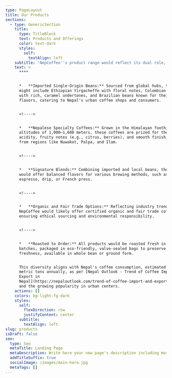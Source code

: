 ```yaml
---
type: PageLayout
title: Our Products
sections:
  - type: GenericSection
    title:
      type: TitleBlock
      text: Products and Offerings
      color: text-dark
      styles:
        self:
          textAlign: left
    subtitle: 'NepCoffee''s product range would reflect its dual role, offering:'
    text: >
      ****


      *   **Imported Single-Origin Beans:** Sourced from global hubs, these
      might include Ethiopian Yirgacheffe with floral notes, Colombian Supremo
      with rich, caramel undertones, and Brazilian beans known for their nutty
      flavors, catering to Nepal's urban coffee shops and consumers.


      <!---->


      *   **Nepalese Specialty Coffees:** Grown in the Himalayan foothills at
      altitudes of 1,000–1,600 meters, these coffees are prized for their bright
      acidity, fruity notes (e.g., citrus, berries), and smooth finish, sourced
      from regions like Nuwakot, Palpa, and Ilam.


      <!---->


      *   **Signature Blends:** Combining imported and local beans, these blends
      would offer balanced flavors for various brewing methods, such as
      espresso, drip, or French press.


      <!---->


      *   **Organic and Fair Trade Options:** Reflecting industry trends,
      NepCoffee would likely offer certified organic and fair trade coffees,
      ensuring ethical sourcing and environmental responsibility.


      <!---->


      *   **Roasted to Order:** All products would be roasted fresh in small
      batches, packaged in eco-friendly, valve-sealed bags to preserve
      freshness, available in whole bean or ground form.


      This diversity aligns with Nepal's coffee consumption, estimated at 250
      metric tons annually, as per [Nepal Outlook - Trend of Coffee Import and
      Export in
      Nepal](https://nepaloutlook.com/trend-of-coffee-import-and-export-in-nepal/),
      and the growing popularity in urban centers.
    actions: []
    colors: bg-light-fg-dark
    styles:
      self:
        flexDirection: row
        justifyContent: center
      subtitle:
        textAlign: left
slug: products
isDraft: false
seo:
  type: Seo
  metaTitle: Landing Page
  metaDescription: Write here your new page's description including most relevant keywords.
  addTitleSuffix: true
  socialImage: /images/main-hero.jpg
  metaTags: []
---
```


